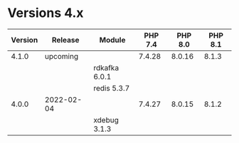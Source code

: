 <!-- markdownlint-disable MD013 -->
# Versions 4.x

| Version | Release    | Module            | PHP 7.4 | PHP 8.0 | PHP 8.1 |
|---------|------------|-------------------|---------|---------|---------|
| 4.1.0   | upcoming   |                   |  7.4.28 |  8.0.16 |  8.1.3  |
|         |            | rdkafka 6.0.1     |         |         |         |
|         |            | redis 5.3.7       |         |         |         |
| 4.0.0   | 2022-02-04 |                   |  7.4.27 |  8.0.15 |  8.1.2  |
|         |            | xdebug 3.1.3      |         |         |         |
